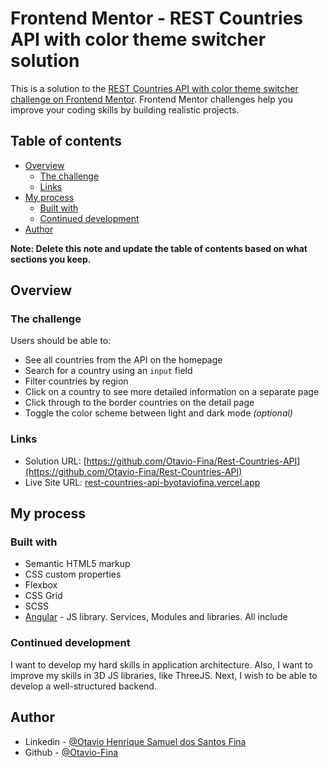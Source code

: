 # Frontend Mentor - REST Countries API with color theme switcher solution

This is a solution to the [REST Countries API with color theme switcher challenge on Frontend Mentor](https://www.frontendmentor.io/challenges/rest-countries-api-with-color-theme-switcher-5cacc469fec04111f7b848ca). Frontend Mentor challenges help you improve your coding skills by building realistic projects. 

## Table of contents

- [Overview](#overview)
  - [The challenge](#the-challenge)
  - [Links](#links)
- [My process](#my-process)
  - [Built with](#built-with)
  - [Continued development](#continued-development)
- [Author](#author)

**Note: Delete this note and update the table of contents based on what sections you keep.**

## Overview

### The challenge

Users should be able to:

- See all countries from the API on the homepage
- Search for a country using an `input` field
- Filter countries by region
- Click on a country to see more detailed information on a separate page
- Click through to the border countries on the detail page
- Toggle the color scheme between light and dark mode *(optional)*


### Links

- Solution URL: [https://github.com/Otavio-Fina/Rest-Countries-API](https://github.com/Otavio-Fina/Rest-Countries-API)
- Live Site URL: [rest-countries-api-byotaviofina.vercel.app](https://rest-countries-api-byotaviofina.vercel.app)

## My process

### Built with

- Semantic HTML5 markup
- CSS custom properties
- Flexbox
- CSS Grid
- SCSS
- [Angular](https://angular.dev//) - JS library. Services, Modules and libraries. All include


### Continued development

I want to develop my hard skills in application architecture. Also, I want to improve my skills in 3D JS libraries, like ThreeJS. Next, I wish to be able to develop a well-structured backend.

## Author

- Linkedin - [@Otavio Henrique Samuel dos Santos Fina](https://br.linkedin.com/in/otavio-fina)
- Github - [@Otavio-Fina](https://github.com/Otavio-Fina)


